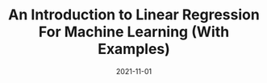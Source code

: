 ---
title: An Introduction to Linear Regression For Machine Learning (With Examples)
date: 2021-11-01
categories:
  - Aritificial Intelligence
excerpt: A tutorial covering Linear Regression using scikit-learn, complete with code and interactive visualizations.
link: https://wandb.ai/sauravmaheshkar/linear-regression-sklearn/reports/An-Introduction-to-Linear-Regression-For-Machine-Learning-With-Examples---VmlldzoxMDQyMzg3
---